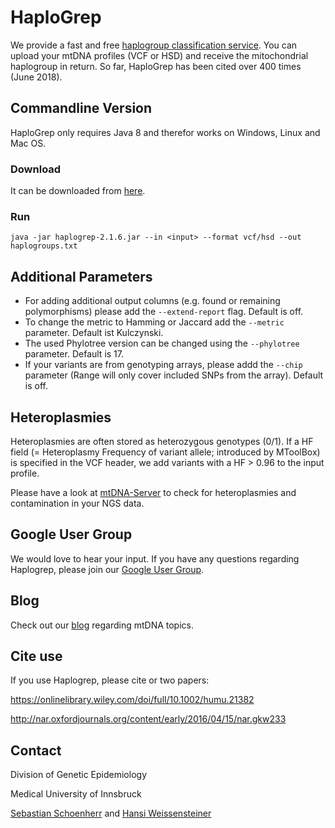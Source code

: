 # HaploGrep

We provide a fast and free [haplogroup classification service](https://haplogrep.uibk.ac.at/). You can upload your mtDNA profiles (VCF or HSD) and receive the mitochondrial haplogroup in return. So far, HaploGrep has been cited over 400 times (June 2018). 

## Commandline Version
HaploGrep only requires Java 8 and therefor works on Windows, Linux and Mac OS. 

### Download
It can be downloaded from [here](https://github.com/seppinho/haplogrep-cmd/releases/download/v2.1.6/haplogrep-2.1.6.jar).

### Run 
    java -jar haplogrep-2.1.6.jar --in <input> --format vcf/hsd --out haplogroups.txt
   
## Additional Parameters      
* For adding additional output columns (e.g. found or remaining polymorphisms) please add the `--extend-report` flag. Default is off.
* To change the metric to Hamming or Jaccard add the `--metric` parameter. Default ist Kulczynski.
* The used Phylotree version can be changed using the `--phylotree` parameter. Default is 17.
* If your variants are from genotyping arrays, please addd the `--chip` parameter (Range will only cover included SNPs from the array). Default is off.

## Heteroplasmies
Heteroplasmies are often stored as heterozygous genotypes (0/1). If a HF field (= Heteroplasmy Frequency of variant allele; introduced by MToolBox) is specified in the VCF header, we add variants with a HF > 0.96 to the input profile.

Please have a look at [mtDNA-Server](http://mtdna-server.uibk.ac.at) to check for heteroplasmies and contamination in your NGS data.   

## Google User Group
We would love to hear your input. If you have any questions regarding Haplogrep, please join our [Google User Group](https://groups.google.com/forum/#!forum/haplogrep).

## Blog
Check out our [blog](http://haplogrep.uibk.ac.at/blog/) regarding mtDNA topics.

   
## Cite use
If you use Haplogrep, please cite or two papers:

https://onlinelibrary.wiley.com/doi/full/10.1002/humu.21382

http://nar.oxfordjournals.org/content/early/2016/04/15/nar.gkw233

## Contact
Division of Genetic Epidemiology

Medical University of Innsbruck 

[Sebastian Schoenherr](mailto:sebastian.schoenherr@i-med.ac.at) and [Hansi Weissensteiner](mailto:hansi.weissensteiner@i-med.ac.at) 
